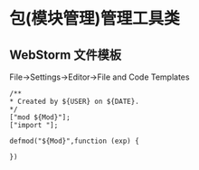 # 包(模块管理)管理工具类

## WebStorm 文件模板
File->Settings->Editor->File and Code Templates

    /**
    * Created by ${USER} on ${DATE}.
    */
    ["mod ${Mod}"];
    ["import "];

    defmod("${Mod}",function (exp) {
        
    })